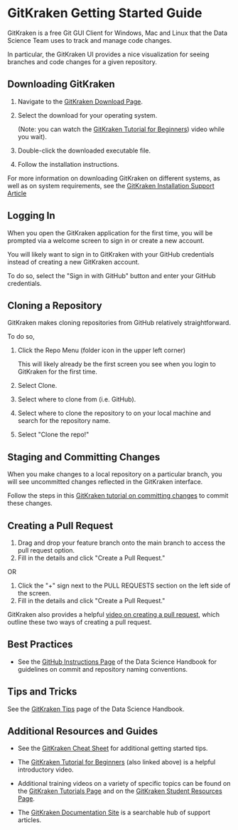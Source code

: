 
# GitKraken Getting Started Guide

GitKraken is a free Git GUI Client for Windows, Mac and Linux 
that the Data Science Team uses to track and manage code changes.

In particular, the GitKraken UI provides a nice visualization for seeing branches and
code changes for a given repository. 

## Downloading GitKraken

1. Navigate to the [GitKraken Download Page](https://www.gitkraken.com/download).

2. Select the download for your operating system. 
   
    (Note: you can watch the [GitKraken Tutorial for Beginners](https://www.youtube.com/watch?v=ub9GfRziCtU)) video while you wait).

3. Double-click the downloaded executable file.

4. Follow the installation instructions.

For more information on downloading GitKraken on different systems, 
as well as on system requirements, see the 
[GitKraken Installation Support Article](
https://support.gitkraken.com/how-to-install/)

## Logging In

When you open the GitKraken application for the first time, you 
will be prompted via a welcome screen to sign in or create a new account.

You will likely want to sign in to GitKraken with your GitHub credentials instead
of creating a new GitKraken account. 

To do so, select the "Sign in with GitHub" button and enter your GitHub credentials.


## Cloning a Repository

GitKraken makes cloning repositories from GitHub relatively straightforward. 

To do so, 

1. Click the Repo Menu (folder icon in the upper left corner)

   This will likely already be the first screen you see when you login to GitKraken for the first time. 
    
2. Select Clone.
3. Select where to clone from (i.e. GitHub).
4. Select where to clone the repository to on your local machine and search for the
repository name.
5. Select "Clone the repo!"


## Staging and Committing Changes

When you make changes to a local repository on a particular branch, you will see uncommitted
changes reflected in the GitKraken interface.

Follow the steps in this [GitKraken tutorial on committing changes](https://support.gitkraken.com/working-with-commits/commits/) to commit these changes.

## Creating a Pull Request
1. Drag and drop your feature branch onto the main branch to access the pull request option.
2. Fill in the details and click "Create a Pull Request."

OR

1. Click the "+" sign next to the PULL REQUESTS section on the left side of the screen. 
2. Fill in the details and click "Create a Pull Request."


GitKraken also provides a helpful 
[video on creating a pull request](https://support.gitkraken.com/working-with-repositories/pull-requests/),
which outline these two ways of creating a pull request.

## Best Practices

* See the [GitHub Instructions Page](https://github.com/tidepool-org/data-science-handbook/blob/master/instructions/github.md)
of the Data Science Handbook for guidelines on commit and repository naming conventions.


## Tips and Tricks

See the [GitKraken Tips](https://github.com/tidepool-org/data-science-handbook/blob/master/tips-and-tricks/gitkraken-tips.md) page 
of the Data Science Handbook.

## Additional Resources and Guides

* See the [GitKraken Cheat Sheet](https://www.gitkraken.com/downloads/gitkraken-for-github-cheat-sheet-v3.pdf)
for additional getting started tips. 

* The [GitKraken Tutorial for Beginners](https://www.youtube.com/watch?v=ub9GfRziCtU) (also linked above) is a helpful introductory video.

* Additional training videos on a variety of specific topics can be found on the 
[GitKraken Tutorials Page](https://support.gitkraken.com/start-here/guide/#gitkraken-tutorials)
and on the [GitKraken Student Resources Page](https://www.gitkraken.com/student-resources).

* The [GitKraken Documentation Site](https://support.gitkraken.com/) is a searchable hub of support
articles.


    